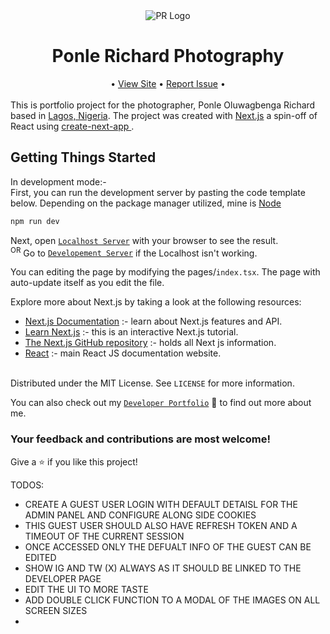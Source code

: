 <div align="center">
    <img src="https://raw.githubusercontent.com/VybzTech/PR/b425dbf6d0482e3fbd0fda39e5f3957a1ef3b590/public/logo.svg" alt="PR Logo" />
    <h1 >Ponle Richard Photography</h1>
<!-- <hr height='4px'/> -->
    •  <a href="https://portfolio-page-7.web.app/" target="_blank">View Site</a> •  <a href="https://github.com/Dharvo/PR/issues" target="_blank">Report Issue</a>   •
</div>
<br />
This is portfolio project for the photographer, Ponle Oluwagbenga Richard based in <a href="https://en.wikipedia.org/wiki/Lagos_State" target="_blank"> Lagos, Nigeria</a>. The project was created with <a href="https://nextjs.org/" target="_blank"> Next.js</a>  a spin-off of React using <a href="https://github.com/vercel/next.js/tree/canary/packages/create-next-app" target="_blank" > create-next-app </a>.
    
## Getting Things Started
In development mode:- <br /> 
First, you can run the development server by pasting the code template below. Depending on the package manager utilized, mine is [Node](https://nodejs.org/)
```bash
npm run dev
```
Next, open [`Localhost Server`](https://localhost:3000/) with your browser to see the result. <br />
    <sup>OR</sup>
Go to [`Developement Server`](https://127.0.0.1:3000/) if the Localhost isn't working.

You can editing the page by modifying the pages/`index.tsx`. The page with auto-update itself as you edit the file.

Explore more about Next.js by taking a look at the following resources:
- [Next.js Documentation](https://nextjs.org/docs) :- learn about Next.js features and API.
- [Learn Next.js](https://nextjs.org/learn) :- this is an interactive Next.js tutorial.
- [The Next.js GitHub repository](https://github.com/vercel/next.js/) :- holds all Next js information.
- [React](https://reactjs.org/) :- main React JS documentation website.
   
<br /> Distributed under the MIT License. See `LICENSE` for more information.
    
You can also check out my [`Developer Portfolio`](https://portfolio-page-7.web.app/about) 🤝 to find out more about me.
    <h3>Your feedback and contributions are most welcome!</h3>
    Give a ⭐️ if you like this project!

TODOS:
- CREATE A GUEST USER LOGIN WITH DEFAULT DETAISL FOR THE ADMIN PANEL AND CONFIGURE ALONG SIDE COOKIES 
- THIS GUEST USER SHOULD ALSO HAVE  REFRESH TOKEN AND A TIMEOUT OF THE CURRENT SESSION
- ONCE ACCESSED ONLY THE DEFUALT INFO OF THE GUEST CAN BE EDITED 
- SHOW IG AND TW (X) ALWAYS AS IT SHOULD BE LINKED TO THE DEVELOPER PAGE 
- EDIT THE UI TO MORE TASTE 
- ADD DOUBLE CLICK FUNCTION TO A MODAL OF THE IMAGES ON ALL SCREEN SIZES
- 
